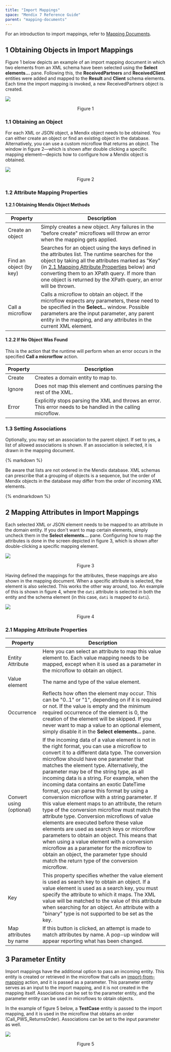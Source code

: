 ```yaml
---
title: "Import Mappings"
space: "Mendix 7 Reference Guide"
parent: "mapping-documents"
---
```


For an introduction to import mappings, refer to [Mapping Documents](mapping-documents).

## 1 Obtaining Objects in Import Mappings

Figure 1 below depicts an example of an import mapping document in which two elements from an XML schema have been selected using the **Select elements...** pane. Following this, the **ReceivedPartners** and **ReceivedClient** entities were added and mapped to the **Result** and **Client** schema elements. Each time the import mapping is invoked, a new ReceivedPartners object is created.

![](attachments/16713727/16843942.png)

<p align="center">
  Figure 1
</p>

### 1.1 Obtaining an Object

For each XML or JSON object, a Mendix object needs to be obtained. You can either create an object or find an existing object in the database. Alternatively, you can use a custom microflow that returns an object. The window in figure 2—which is shown after double clicking a specific mapping element—depicts how to configure how a Mendix object is obtained.

![](attachments/16713727/16843943.png)

<p align="center">
  Figure 2
</p>

### 1.2 Attribute Mapping Properties

#### 1.2.1 Obtaining Mendix Object Methods

| Property | Description |
| --- | --- |
| Create an object | Simply creates a new object. Any failures in the "before create" microflows will throw an error when the mapping gets applied. |
| Find an object (by key) | Searches for an object using the keys defined in the attributes list. The runtime searches for the object by taking all the attributes marked as "Key" (in [2.1 Mapping Attribute Properties](#MappingAttributeProperties) below) and converting them to an XPath query. If more than one object is returned by the XPath query, an error will be thrown. |
| Call a microflow | Calls a microflow to obtain an object. If the microflow expects any parameters, these need to be specified in the **Select...** window. Possible parameters are the input parameter, any parent entity in the mapping, and any attributes in the current XML element. |

#### 1.2.2 If No Object Was Found

This is the action that the runtime will perform when an error occurs in the specified **Call a microrflow** action.

| Property | Description |
| --- | --- |
| Create | Creates a domain entity to map to. |
| Ignore | Does not map this element and continues parsing the rest of the XML. |
| Error | Explicitly stops parsing the XML and throws an error. This error needs to be handled in the calling microflow. |

### 1.3 Setting Associations

Optionally, you may set an association to the parent object. If set to yes, a list of allowed associations is shown. If an association is selected, it is drawn in the mapping document.

<div class="alert alert-warning">{% markdown %}

Be aware that lists are not ordered in the Mendix database. XML schemas can prescribe that a grouping of objects is a sequence, but the order of Mendix objects in the database may differ from the order of incoming XML elements.

{% endmarkdown %}</div>

## 2 Mapping Attributes in Import Mappings

Each selected XML or JSON element needs to be mapped to an attribute in the domain entity. If you don't want to map certain elements, simply uncheck them in the **Select elements...** pane. Configuring how to map the attributes is done in the screen depicted in figure 3, which is shown after double-clicking a specific mapping element.

![](attachments/16713727/16843943.png)

<p align="center">
  Figure 3
</p>

Having defined the mappings for the attributes, these mappings are also shown in the mapping document. When a specific attribute is selected, the element is also selected. This works the other way around, too. An example of this is shown in figure 4, where the `dati` attribute is selected in both the entity and the schema element (in this case, `dati` is mapped to `dati`).

![](attachments/16713727/16843944.png)

<p align="center">
  Figure 4
</p>

### 2.1 Mapping Attribute Properties<a name="MappingAttributeProperties"></a>

| Property | Description |
| --- | --- |
| Entity Attribute | Here you can select an attribute to map this value element to. Each value mapping needs to be mapped, except when it is used as a parameter in the microflow to obtain an object. |
| Value element | The name and type of the value element. |
| Occurrence | Reflects how often the element may occur. This can be "0..1" or "1", depending on if it is required or not. If the value is empty and the minimum required occurrence of the element is 0, the creation of the element will be skipped. If you never want to map a value to an optional element, simply disable it in the **Select elements...** pane. |
| Convert using (optional) | If the incoming data of a value element is not in the right format, you can use a microflow to convert it to a different data type. The conversion microflow should have one parameter that matches the element type. Alternatively, the parameter may be of the string type, as all incoming data is a string. For example, when the incoming data contains an exotic DateTime format, you can parse this format by using a conversion microflow with a string parameter. If this value element maps to an attribute, the return type of the conversion microflow must match the attribute type. Conversion microflows of value elements are executed before these value elements are used as search keys or microflow parameters to obtain an object. This means that when using a value element with a conversion microflow as a parameter for the microflow to obtain an object, the parameter type should match the return type of the conversion microflow. |
| Key | This property specifies whether the value element is used as search key to obtain an object. If a value element is used as a search key, you must specify the attribute to which it maps. The XML value will be matched to the value of this attribute when searching for an object. An attribute with a "binary" type is not supported to be set as the key. |
| Map attributes by name | If this button is clicked, an attempt is made to match attributes by name. A pop-up window will appear reporting what has been changed. |

## 3 Parameter Entity

Import mappings have the additional option to pass an incoming entity. This entity is created or retrieved in the microflow that calls an [import-from-mapping](import-mapping-action) action, and it is passed as a parameter. This parameter entity serves as an input to the import mapping, and it is not created in the mapping itself. Associations can be set to the parameter entity, and the parameter entity can be used in microflows to obtain objects. 

In the example of figure 5 below, a **TestCase** entity is passed to the import mapping, and it is used in the microflow that obtains an order (Call_PWS_ReturnsOrder). Associations can be set to the input parameter as well.

![](attachments/16713727/16843941.png)

<p align="center">
  Figure 5
</p>

